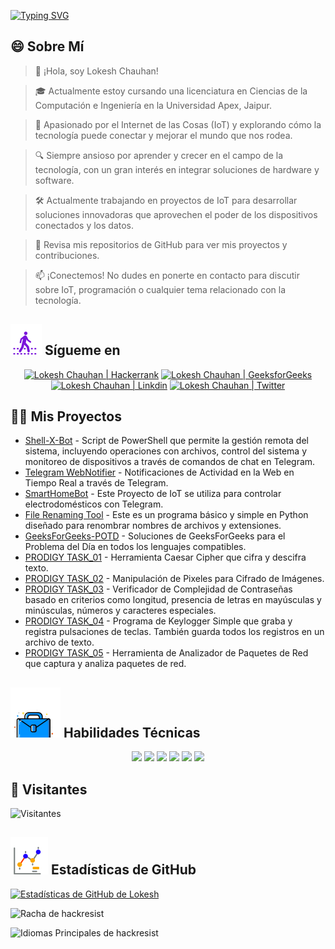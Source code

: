 [![Typing SVG](https://readme-typing-svg.demolab.com?font=Fira+Code&weight=800&size=22&pause=1000&center=true&vCenter=true&width=835&lines=%F0%9F%91%8BHola+visitantes.+%C2%A1Bienvenidos+aqu%C3%AD!%F0%9F%91%8B;%F0%9F%9A%80+%C2%A1Creemos+grandeza+juntos!+%F0%9F%9A%80;%E2%9C%A8+En+el+mundo+de+la+tecnolog%C3%ADa+y+m%C3%A1s+all%C3%A1.+%E2%9C%A8)](https://git.io/typing-svg)

## 😄 Sobre Mí
> 👋 ¡Hola, soy Lokesh Chauhan!

> 🎓 Actualmente estoy cursando una licenciatura en Ciencias de la Computación e Ingeniería en la Universidad Apex, Jaipur.

> 🌟 Apasionado por el Internet de las Cosas (IoT) y explorando cómo la tecnología puede conectar y mejorar el mundo que nos rodea.

> 🔍 Siempre ansioso por aprender y crecer en el campo de la tecnología, con un gran interés en integrar soluciones de hardware y software.

> 🛠 Actualmente trabajando en proyectos de IoT para desarrollar soluciones innovadoras que aprovechen el poder de los dispositivos conectados y los datos.

> 🔭 Revisa mis repositorios de GitHub para ver mis proyectos y contribuciones.

> 📫 ¡Conectemos! No dudes en ponerte en contacto para discutir sobre IoT, programación o cualquier tema relacionado con la tecnología.
<!--
<p align="center">
  <a href="https://www.linkedin.com/in/lokeshchauhanapex/"><img src="https://img.shields.io/badge/Linkedin-10000?style=plastic&logo=LinkedIn&logoColor=FFFFFF&labelColor=2A79D7&color=2A79D7" alt="Lokesh Chauhan  | Linkdin"/></a>
  -->

## ![Sígueme](/icon/follow.svg) Sígueme en
<p>
<p align="center">
    <a href="https://www.hackerrank.com/profile/lokeshchauhan"><img src="https://img.shields.io/badge/Hackerrank-100000?style=plastic&logo=hackerrank&logoColor=FFFFFF&labelColor=42BA3D&color=0EA608" alt="Lokesh Chauhan | Hackerrank"/></a>
    <a href="https://auth.geeksforgeeks.org/user/lokeshchauhan"><img src="https://img.shields.io/badge/GeeksforGeeks-100000?style=plastic&logo=geeksforgeeks&logoColor=FFFFFF&labelColor=42BA3D&color=23891F" alt="Lokesh Chauhan | GeeksforGeeks"/></a>
    <a href="https://www.linkedin.com/in/lokeshchauhanapex/"><img src="https://img.shields.io/badge/Linkedin-10000?style=plastic&logo=LinkedIn&logoColor=FFFFFF&labelColor=2A79D7&color=2A79D7" alt="Lokesh Chauhan  | Linkdin"/></a>
   <a href="https://x.com/Hackresist"><img src="https://img.shields.io/badge/Twitter-100000?style=plastic&logo=x&logoColor=ffffff&labelColor=000000&color=0e1525" alt="Lokesh Chauhan | Twitter"/>
    </a>
</p>

## 👨‍💻 Mis Proyectos
* [Shell-X-Bot](https://github.com/HackResist/Shell-X-bot) - Script de PowerShell que permite la gestión remota del sistema, incluyendo operaciones con archivos, control del sistema y monitoreo de dispositivos a través de comandos de chat en Telegram.
* [Telegram WebNotifier](https://github.com/HackResist/Telegram_WebNotifier) - Notificaciones de Actividad en la Web en Tiempo Real a través de Telegram.
* [SmartHomeBot](https://github.com/HackResist/SmartHomeBot) - Este Proyecto de IoT se utiliza para controlar electrodomésticos con Telegram.
* [File Renaming Tool](https://github.com/HackResist/File-Renaming-Tool) - Este es un programa básico y simple en Python diseñado para renombrar nombres de archivos y extensiones.
* [GeeksForGeeks-POTD](https://github.com/HackResist/GeeksForGeeks-POTD) - Soluciones de GeeksForGeeks para el Problema del Día en todos los lenguajes compatibles.
* [PRODIGY TASK_01](https://github.com/HackResist/PRODIGY_CS_01) - Herramienta Caesar Cipher que cifra y descifra texto.
* [PRODIGY TASK_02](https://github.com/HackResist/PRODIGY_CS_02) - Manipulación de Pixeles para Cifrado de Imágenes.
* [PRODIGY TASK_03](https://github.com/HackResist/PRODIGY_CS_03) - Verificador de Complejidad de Contraseñas basado en criterios como longitud, presencia de letras en mayúsculas y minúsculas, números y caracteres especiales.
* [PRODIGY TASK_04](https://github.com/HackResist/PRODIGY_CS_04) - Programa de Keylogger Simple que graba y registra pulsaciones de teclas. También guarda todos los registros en un archivo de texto.
* [PRODIGY TASK_05](https://github.com/HackResist/PRODIGY_CS_05) - Herramienta de Analizador de Paquetes de Red que captura y analiza paquetes de red.

## ![Habilidades Técnicas](/icon/Skill.svg) Habilidades Técnicas
<p align="center">
  <a href="https://www.open-std.org/JTC1/SC22/WG14/">
    <img src="https://skillicons.dev/icons?i=c" /></a>
  <a href="https://www.oracle.com/java/">
    <img src="https://skillicons.dev/icons?i=java" /></a>
  <a href="https://isocpp.org/">
    <img src="https://skillicons.dev/icons?i=cpp" /></a>
  <a href="https://www.python.org/">
    <img src="https://skillicons.dev/icons?i=py" /></a>
  <a href="https://www.gnu.org/software/bash/">
    <img src="https://skillicons.dev/icons?i=bash" /></a>
  <a href="https://ecma-international.org/publications-and-standards/standards/ecma-262/">
    <img src="https://skillicons.dev/icons?i=js" /></a>
</p>

## 👀 Visitantes
![Visitantes](https://moe-counter.glitch.me/get/@HackResist?theme=rule34)

## ![Estadísticas de GitHub](/icon/graph.svg) Estadísticas de GitHub
[![Estadísticas de GitHub de Lokesh](https://github-readme-stats.vercel.app/api?username=HackResist&show_icons=true&theme=dark&count_private=true)](https://github.com/HackResist)

![Racha de hackresist](https://github-readme-streak-stats.herokuapp.com/?user=hackresist&theme=cobalt&hide_border=false)

![Idiomas Principales de hackresist](https://github-readme-stats.vercel.app/api/top-langs/?username=hackresist&theme=cobalt&show_icons=true&hide_border=false&layout=compact)
